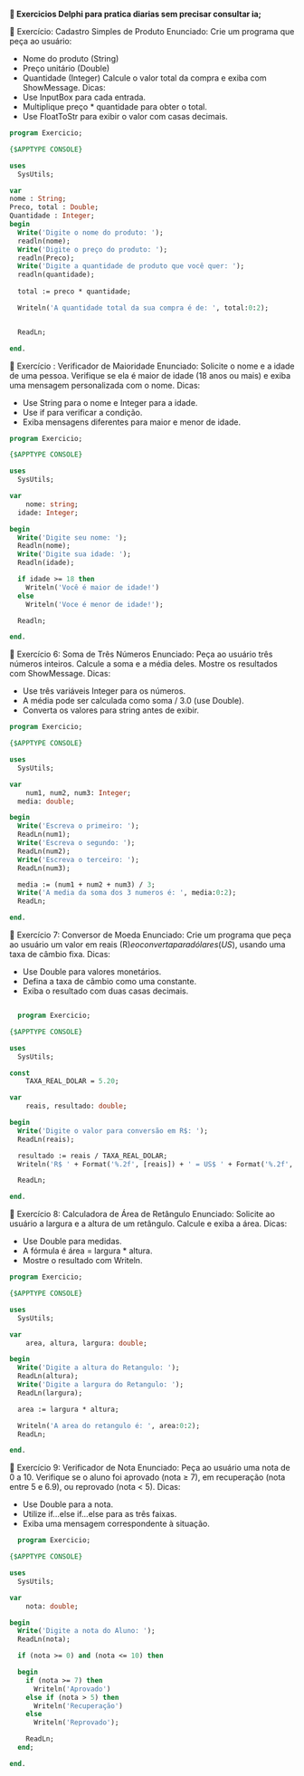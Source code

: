 **📘 Exercicios Delphi para pratica diarias sem precisar consultar ia;**

🧩 Exercício: Cadastro Simples de Produto
Enunciado:
Crie um programa que peça ao usuário:
- Nome do produto (String)
- Preço unitário (Double)
- Quantidade (Integer)
Calcule o valor total da compra e exiba com ShowMessage.
Dicas:
- Use InputBox para cada entrada.
- Multiplique preço * quantidade para obter o total.
- Use FloatToStr para exibir o valor com casas decimais.
```pascal
program Exercicio;

{$APPTYPE CONSOLE}

uses
  SysUtils;

var
nome : String;
Preco, total : Double;
Quantidade : Integer; 
begin
  Write('Digite o nome do produto: ');
  readln(nome);
  Write('Digite o preço do produto: ');
  readln(Preco);
  Write('Digite a quantidade de produto que você quer: ');
  readln(quantidade);
  
  total := preco * quantidade;

  Writeln('A quantidade total da sua compra é de: ', total:0:2);


  ReadLn;

end.
```

🧩 Exercício : Verificador de Maioridade
Enunciado:
Solicite o nome e a idade de uma pessoa.
Verifique se ela é maior de idade (18 anos ou mais) e exiba uma mensagem personalizada com o nome.
Dicas:
- Use String para o nome e Integer para a idade.
- Use if para verificar a condição.
- Exiba mensagens diferentes para maior e menor de idade.

```pascal
program Exercicio;

{$APPTYPE CONSOLE}

uses
  SysUtils;

var
    nome: string;
  idade: Integer;

begin
  Write('Digite seu nome: ');
  Readln(nome);
  Write('Digite sua idade: ');
  Readln(idade);

  if idade >= 18 then
    Writeln('Você é maior de idade!')
  else
    Writeln('Voce é menor de idade!');

  Readln;

end.

```


🧩 Exercício 6: Soma de Três Números
Enunciado:
Peça ao usuário três números inteiros.
Calcule a soma e a média deles.
Mostre os resultados com ShowMessage.
Dicas:
- Use três variáveis Integer para os números.
- A média pode ser calculada como soma / 3.0 (use Double).
- Converta os valores para string antes de exibir.

```pascal
program Exercicio;

{$APPTYPE CONSOLE}

uses
  SysUtils;

var
    num1, num2, num3: Integer;
  media: double;

begin
  Write('Escreva o primeiro: ');
  ReadLn(num1);
  Write('Escreva o segundo: ');
  ReadLn(num2);
  Write('Escreva o terceiro: ');
  ReadLn(num3);

  media := (num1 + num2 + num3) / 3;
  Write('A media da soma dos 3 numeros é: ', media:0:2);
  ReadLn;

end.
```
  
🧪 Exercício 7: Conversor de Moeda
Enunciado:
Crie um programa que peça ao usuário um valor em reais (R$) e o converta para dólares (US$), usando uma taxa de câmbio fixa.
Dicas:
- Use Double para valores monetários.
- Defina a taxa de câmbio como uma constante.
- Exiba o resultado com duas casas decimais.

```pascal

  program Exercicio;

{$APPTYPE CONSOLE}

uses
  SysUtils;

const
    TAXA_REAL_DOLAR = 5.20;

var
    reais, resultado: double;

begin
  Write('Digite o valor para conversão em R$: ');
  ReadLn(reais);

  resultado := reais / TAXA_REAL_DOLAR;
  Writeln('R$ ' + Format('%.2f', [reais]) + ' = US$ ' + Format('%.2f', [resultado]));

  ReadLn;

end.
```


  

🧪 Exercício 8: Calculadora de Área de Retângulo
Enunciado:
Solicite ao usuário a largura e a altura de um retângulo.
Calcule e exiba a área.
Dicas:
- Use Double para medidas.
- A fórmula é área = largura * altura.
- Mostre o resultado com Writeln.
  
```pascal
program Exercicio;

{$APPTYPE CONSOLE}

uses
  SysUtils;

var
    area, altura, largura: double;

begin
  Write('Digite a altura do Retangulo: ');
  ReadLn(altura);
  Write('Digite a largura do Retangulo: ');
  ReadLn(largura);

  area := largura * altura;

  Writeln('A area do retangulo é: ', area:0:2);
  ReadLn;

end.
```

   

🧪 Exercício 9: Verificador de Nota
Enunciado:
Peça ao usuário uma nota de 0 a 10.
Verifique se o aluno foi aprovado (nota ≥ 7), em recuperação (nota entre 5 e 6.9), ou reprovado (nota < 5).
Dicas:
- Use Double para a nota.
- Utilize if...else if...else para as três faixas.
- Exiba uma mensagem correspondente à situação.

  
```pascal
  program Exercicio;

{$APPTYPE CONSOLE}

uses
  SysUtils;

var
    nota: double;

begin
  Write('Digite a nota do Aluno: ');
  ReadLn(nota);

  if (nota >= 0) and (nota <= 10) then

  begin
    if (nota >= 7) then
      Writeln('Aprovado')
    else if (nota > 5) then
      Writeln('Recuperação')
    else
      Writeln('Reprovado');

    ReadLn;
  end;

end.
  ```

